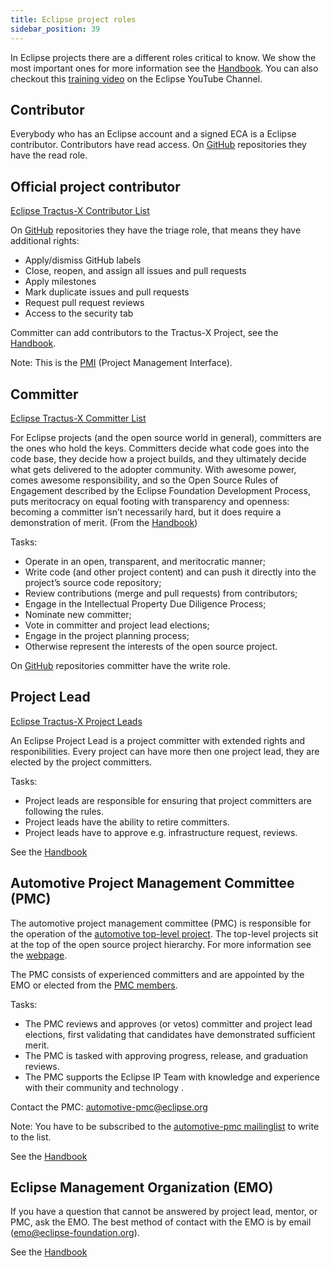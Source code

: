 ```yaml
---
title: Eclipse project roles
sidebar_position: 39
---
```


In Eclipse projects there are a different roles critical to know. We show the most important ones for more information see the [Handbook](https://www.eclipse.org/projects/handbook/#roles). You can also checkout this [training video](https://youtu.be/Yna8V2sOqws) on the Eclipse YouTube Channel.

## Contributor

Everybody who has an Eclipse account and a signed ECA is a Eclipse contributor.
Contributors have read access. On [GitHub](https://docs.github.com/en/organizations/managing-user-access-to-your-organizations-repositories/repository-roles-for-an-organization) repositories they have the read role.

## Official project contributor

[Eclipse Tractus-X Contributor List](https://projects.eclipse.org/projects/automotive.tractusx/who)

On [GitHub](https://docs.github.com/en/organizations/managing-user-access-to-your-organizations-repositories/repository-roles-for-an-organization) repositories they have the triage role, that means they have additional rights:

- Apply/dismiss GitHub labels
- Close, reopen, and assign all issues and pull requests
- Apply milestones
- Mark duplicate issues and pull requests
- Request pull request reviews
- Access to the security tab

Committer can add contributors to the Tractus-X Project,
see the [Handbook](https://www.eclipse.org/projects/handbook/#pmi-contributors).

Note: This is the [PMI](https://projects.eclipse.org/projects/automotive.tractusx) (Project Management Interface).

## Committer

[Eclipse Tractus-X Committer List](https://projects.eclipse.org/projects/automotive.tractusx/who)

For Eclipse projects (and the open source world in general), committers are the ones who hold the keys. Committers decide what code goes into the code base, they decide how a project builds, and they ultimately decide what gets delivered to the adopter community. With awesome power, comes awesome responsibility, and so the Open Source Rules of Engagement described by the Eclipse Foundation Development Process, puts meritocracy on equal footing with transparency and openness: becoming a committer isn’t necessarily hard, but it does require a demonstration of merit. (From the [Handbook](https://www.eclipse.org/projects/handbook/#roles-cm))

Tasks:

- Operate in an open, transparent, and meritocratic manner;
- Write code (and other project content) and can push it directly into the project’s source code repository;
- Review contributions (merge and pull requests) from contributors;
- Engage in the Intellectual Property Due Diligence Process;
- Nominate new committer;
- Vote in committer and project lead elections;
- Engage in the project planning process;
- Otherwise represent the interests of the open source project.

On [GitHub](https://docs.github.com/en/organizations/managing-user-access-to-your-organizations-repositories/repository-roles-for-an-organization) repositories committer have the write role.

## Project Lead

[Eclipse Tractus-X Project Leads](https://projects.eclipse.org/projects/automotive.tractusx/who)

An Eclipse Project Lead is a project committer with extended rights and responibilities. Every project can have more then one project lead, they are elected by the project committers.

Tasks:

- Project leads are responsible for ensuring that project committers are following the rules.
- Project leads have the ability to retire committers.
- Project leads have to approve e.g. infrastructure request, reviews.

See the [Handbook](https://www.eclipse.org/projects/handbook/#roles-pl)

## Automotive Project Management Committee (PMC)

The automotive project management committee (PMC) is responsible for the operation of the [automotive top-level project](https://projects.eclipse.org/projects/automotive). The top-level projects sit at the top of the open source project hierarchy. For more information see the [webpage](https://www.eclipse.org/automotive/).

The PMC consists of experienced committers and are appointed by the EMO or elected from the [PMC members](https://projects.eclipse.org/projects/automotive/who).

Tasks:

- The PMC reviews and approves (or vetos) committer and project lead elections, first validating that candidates have demonstrated sufficient merit.
- The PMC is tasked with approving progress, release, and graduation reviews.
- The PMC supports the Eclipse IP Team with knowledge and experience with their community and technology .

Contact the PMC: <automotive-pmc@eclipse.org>

Note: You have to be subscribed to the [automotive-pmc mailinglist](https://accounts.eclipse.org/mailing-list/automotive-pmc) to write to the list.

See the [Handbook](https://www.eclipse.org/projects/handbook/#roles-pmc)

## Eclipse Management Organization (EMO)

If you have a question that cannot be answered by project lead, mentor, or PMC, ask the EMO.
The best method of contact with the EMO is by email (<emo@eclipse-foundation.org>).

See the [Handbook](https://www.eclipse.org/projects/handbook/#roles-emo)
